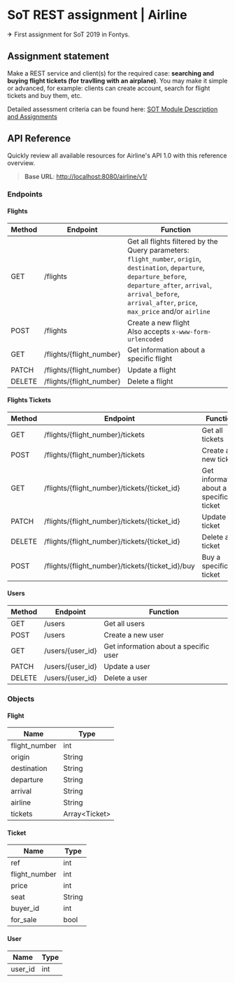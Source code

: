 # SoT REST assignment | Airline

✈ First assignment for SoT 2019 in Fontys.

## Assignment statement

Make a REST service and client(s) for the required case: **searching and buying flight tickets (for travlling with an airplane)**. You may make it simple or advanced, for example: clients can create account, search for flight tickets and buy them, etc.

Detailed assessment criteria can be found here: [SOT Module Description and Assignments](SOT_Module_Description_and_Assignments.pdf) 

## API Reference

Quickly review all available resources for Airline's API 1.0 with this reference overview.

> **Base URL**: [http://localhost:8080/airline/v1/](http://localhost:8080/airline/v1/)

### Endpoints

#### Flights

| Method | Endpoint | Function |
|--------|----------|----------|
| GET    | /flights | Get all flights filtered by the Query parameters: <br>`flight_number`, `origin`, `destination`, `departure`, `departure_before`, `departure_after`, `arrival`, `arrival_before`, `arrival_after`, `price`, `max_price` and/or `airline` |
| POST   | /flights | Create a new flight <br>Also accepts `x-www-form-urlencoded` |
| GET    | /flights/{flight_number} | Get information about a specific flight |
| PATCH  | /flights/{flight_number} | Update a flight |
| DELETE | /flights/{flight_number} | Delete a flight |

#### Flights Tickets

| Method | Endpoint | Function |
|--------|----------|----------|
| GET    | /flights/{flight_number}/tickets | Get all tickets |
| POST   | /flights/{flight_number}/tickets | Create a new ticket |
| GET    | /flights/{flight_number}/tickets/{ticket_id} | Get information about a specific ticket |
| PATCH  | /flights/{flight_number}/tickets/{ticket_id} | Update a ticket |
| DELETE | /flights/{flight_number}/tickets/{ticket_id} | Delete a ticket |
| POST   | /flights/{flight_number}/tickets/{ticket_id}/buy | Buy a specific ticket |

#### Users

| Method | Endpoint | Function |
|--------|----------|----------|
| GET    | /users | Get all users |
| POST   | /users | Create a new user |
| GET    | /users/{user_id} | Get information about a specific user |
| PATCH  | /users/{user_id} | Update a user |
| DELETE | /users/{user_id} | Delete a user |

### Objects

#### Flight

| Name | Type |
|------|------|
| flight_number | int |
| origin | String |
| destination | String |
| departure | String |
| arrival | String |
| airline | String |
| tickets | Array\<Ticket\> |

#### Ticket

| Name | Type |
|------|------|
| ref | int |
| flight_number | int |
| price | int |
| seat | String |
| buyer_id | int |
| for_sale | bool |

#### User

| Name | Type |
|------|------|
| user_id | int |
